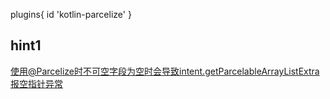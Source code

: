 plugins{
    id 'kotlin-parcelize'
}

## hint1
使用@Parcelize时不可空字段为空时会导致intent.getParcelableArrayListExtra报空指针异常